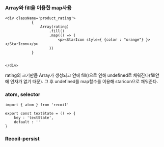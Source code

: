 ### Array와 fill을 이용한 map사용

```react
<div className='product_rating'>
            {
                Array(rating)
                    .fill()
                    .map(() => (
                        <p><StarIcon style={ {color : "orange"} }></StarIcon></p>
                    ))
            }


</div>
```

rating의 크기만큼 Array가 생성되고 안에 fill()으로 인해 undefined로 채워진다(fill안에 인자가 없기 때문). 그 후 undefined를 map함수를 이용해 staricon으로 채워준다. 

### atom, selector

```react
import { atom } from 'recoil'

export const textState = () => {
    key : 'textState',
    default : ''
}
```



### Recoil-persist

```react

```

